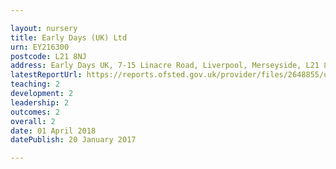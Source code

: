 ```yaml
---

layout: nursery
title: Early Days (UK) Ltd
urn: EY216300
postcode: L21 8NJ
address: Early Days UK, 7-15 Linacre Road, Liverpool, Merseyside, L21 8NJ
latestReportUrl: https://reports.ofsted.gov.uk/provider/files/2648855/urn/EY216300.pdf
teaching: 2
development: 2
leadership: 2
outcomes: 2
overall: 2
date: 01 April 2018 
datePublish: 20 January 2017

---
```

